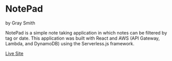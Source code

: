 # NotePad
by Gray Smith

NotePad is a simple note taking application in which notes can be filtered by tag or date. This application was built with React and AWS (API Gateway, Lambda, and DynamoDB) using the Serverless.js framework. 

<a href="https://gs-notepad.netlify.com/">Live Site</a>

